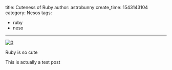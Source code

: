 
title: Cuteness of Ruby
author: astrobunny
create_time: 1543143104
category: Nesos
tags:
- ruby
- neso

---
 [![0](wp-uploads/2018/11/516204305800495114-med.jpg)](/images/wp-uploads/2018/11/516204305800495114-big.jpg)

Ruby is so cute

This is actually a test post

